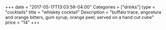 +++
date = "2017-05-17T13:03:58-04:00"
Categories = ["drinks"]
type = "cocktails"
title = "whiskey cocktail"
Description = "buffalo trace, angostura and orange bitters, gum syrup, orange peel; served on a hand cut cube"
price = "14"
+++